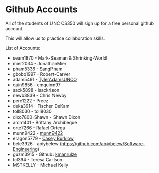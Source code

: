 # Github Accounts

All of the students of UNC CS350 will sign up for a free personal github account.  

This will allow us to practice collaboration skills.

List of Accounts:

* seam1870 - Mark-Seaman & Shrinking-World
* mier2034 - JonathanMier
* pham5336 - [SangPham](http://github.com/pham5336/Software-Engineering)
* gbobo1997 - Robert-Carver
* adam5491 - [TylerAdamsUNCO](https://github.com/TylerAdamsUNCO/Software-Engineering)
* quin9856 - cmquinn97
* sack5898 - lsackrison
* newb3839 - Chris Newby 
* pere1222 - Preez
* deka3914 - Fischer DeKam
* toll8030 - toll8030
* dixo7800-Shawn - Shawn Dixon
* arch1401  - Brittany Archibeque
* orte7266 - Rafael Ortega
* munn9422 - [munn9422](https://github.com/munn9422/Software-Engineering)
* eragon5779 - [Casey Burklow](https://github.com/Eragon5779/Software-Engineering)
* bele3926 - abiybelew (https://github.com/abiybelew/Software-Engineering)
* guzm3915 - Github: [kmanrulze](https://github.com/kmanrulze/CS350)
* tcl394 - Teresa Carlson
* MSTKELLY - Michael Kelly

